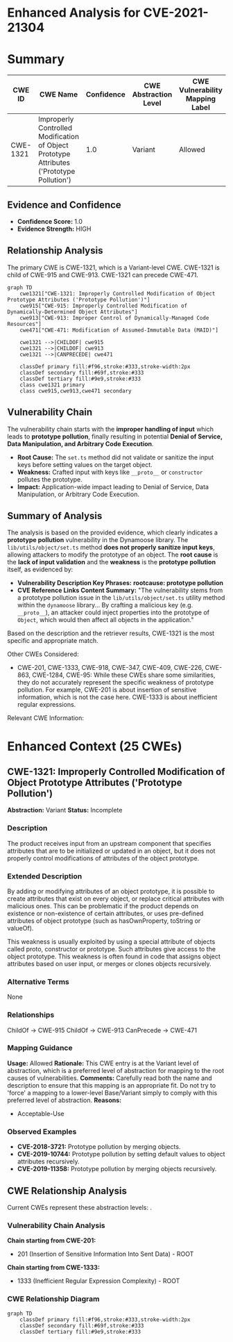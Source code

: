 # Enhanced Analysis for CVE-2021-21304

# Summary
| CWE ID | CWE Name | Confidence | CWE Abstraction Level | CWE Vulnerability Mapping Label | CWE-Vulnerability Mapping Notes |
|---|---|---|---|---|---|
| CWE-1321 | Improperly Controlled Modification of Object Prototype Attributes ('Prototype Pollution') | 1.0 | Variant | Allowed | Primary CWE |

## Evidence and Confidence

*   **Confidence Score:** 1.0
*   **Evidence Strength:** HIGH

## Relationship Analysis
The primary CWE is CWE-1321, which is a Variant-level CWE. CWE-1321 is child of CWE-915 and CWE-913. CWE-1321 can precede CWE-471.

```mermaid
graph TD
    cwe1321["CWE-1321: Improperly Controlled Modification of Object Prototype Attributes ('Prototype Pollution')"]
    cwe915["CWE-915: Improperly Controlled Modification of Dynamically-Determined Object Attributes"]
    cwe913["CWE-913: Improper Control of Dynamically-Managed Code Resources"]
    cwe471["CWE-471: Modification of Assumed-Immutable Data (MAID)"]

    cwe1321 -->|CHILDOF| cwe915
    cwe1321 -->|CHILDOF| cwe913
    cwe1321 -->|CANPRECEDE| cwe471
    
    classDef primary fill:#f96,stroke:#333,stroke-width:2px
    classDef secondary fill:#69f,stroke:#333
    classDef tertiary fill:#9e9,stroke:#333
    class cwe1321 primary
    class cwe915,cwe913,cwe471 secondary
```

## Vulnerability Chain
The vulnerability chain starts with the **improper handling of input** which leads to **prototype pollution**, finally resulting in potential **Denial of Service, Data Manipulation, and Arbitrary Code Execution**.
  - **Root Cause:** The `set.ts` method did not validate or sanitize the input keys before setting values on the target object.
  - **Weakness:** Crafted input with keys like `__proto__` or `constructor` pollutes the prototype.
  - **Impact:** Application-wide impact leading to Denial of Service, Data Manipulation, or Arbitrary Code Execution.

## Summary of Analysis
The analysis is based on the provided evidence, which clearly indicates a **prototype pollution** vulnerability in the Dynamoose library. The `lib/utils/object/set.ts` method **does not properly sanitize input keys**, allowing attackers to modify the prototype of an object. The **root cause** is the **lack of input validation** and the **weakness** is the **prototype pollution** itself, as evidenced by:

*   **Vulnerability Description Key Phrases:** **rootcause: prototype pollution**
*   **CVE Reference Links Content Summary:** "The vulnerability stems from a prototype pollution issue in the `lib/utils/object/set.ts` utility method within the `dynamoose` library... By crafting a malicious key (e.g. `__proto__`), an attacker could inject properties into the prototype of `Object`, which would then affect all objects in the application."

Based on the description and the retriever results, CWE-1321 is the most specific and appropriate match.

Other CWEs Considered:

*   CWE-201, CWE-1333, CWE-918, CWE-347, CWE-409, CWE-226, CWE-863, CWE-1284, CWE-95: While these CWEs share some similarities, they do not accurately represent the specific weakness of prototype pollution. For example, CWE-201 is about insertion of sensitive information, which is not the case here. CWE-1333 is about inefficient regular expressions.

Relevant CWE Information:

# Enhanced Context (25 CWEs)

## CWE-1321: Improperly Controlled Modification of Object Prototype Attributes ('Prototype Pollution')
**Abstraction:** Variant
**Status:** Incomplete

### Description
The product receives input from an upstream component that specifies attributes that are to be initialized or updated in an object, but it does not properly control modifications of attributes of the object prototype.

### Extended Description
By adding or modifying attributes of an object prototype, it is possible to create attributes that exist on every object, or replace critical attributes with malicious ones. This can be problematic if the product depends on existence or non-existence of certain attributes, or uses pre-defined attributes of object prototype (such as hasOwnProperty, toString or valueOf).

This weakness is usually exploited by using a special attribute of objects called proto, constructor or prototype. Such attributes give access to the object prototype. This weakness is often found in code that assigns object attributes based on user input, or merges or clones objects recursively.

### Alternative Terms
None

### Relationships
ChildOf -> CWE-915
ChildOf -> CWE-913
CanPrecede -> CWE-471

### Mapping Guidance
**Usage:** Allowed
**Rationale:** This CWE entry is at the Variant level of abstraction, which is a preferred level of abstraction for mapping to the root causes of vulnerabilities.
**Comments:** Carefully read both the name and description to ensure that this mapping is an appropriate fit. Do not try to 'force' a mapping to a lower-level Base/Variant simply to comply with this preferred level of abstraction.
**Reasons:**
- Acceptable-Use

### Observed Examples
- **CVE-2018-3721:** Prototype pollution by merging objects.
- **CVE-2019-10744:** Prototype pollution by setting default values to object attributes recursively.
- **CVE-2019-11358:** Prototype pollution by merging objects recursively.


## CWE Relationship Analysis

Current CWEs represent these abstraction levels: .


### Vulnerability Chain Analysis

**Chain starting from CWE-201:**
- 201 (Insertion of Sensitive Information Into Sent Data) - ROOT


**Chain starting from CWE-1333:**
- 1333 (Inefficient Regular Expression Complexity) - ROOT



### CWE Relationship Diagram

```mermaid
graph TD
    classDef primary fill:#f96,stroke:#333,stroke-width:2px
    classDef secondary fill:#69f,stroke:#333
    classDef tertiary fill:#9e9,stroke:#333
```